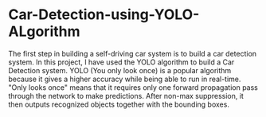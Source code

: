 # Car-Detection-using-YOLO-ALgorithm
The first step in building a self-driving car system is to build a car detection system. In this project, I have used the YOLO algorithm to build a Car Detection system.
YOLO (You only look once) is a popular algorithm because it gives a higher accuracy while being able to run in real-time. "Only looks once" means that it requires only one forward propagation pass through the network to make predictions. After non-max suppression, it then outputs recognized objects together with the bounding boxes.
